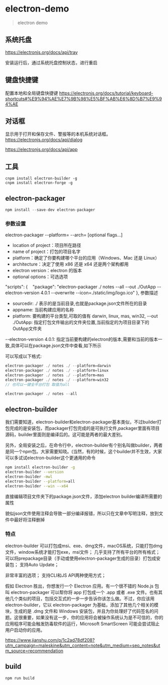 # electron-demo
> electron demo


## 系统托盘
https://electronjs.org/docs/api/tray

安装运行后，通过系统托盘控制状态，进行重启

## 键盘快捷键
配置本地和全局键盘快捷键
https://electronjs.org/docs/tutorial/keyboard-shortcuts#%E9%94%AE%E7%9B%98%E5%BF%AB%E6%8D%B7%E9%94%AE


## 对话框
显示用于打开和保存文件、警报等的本机系统对话框。
https://electronjs.org/docs/api/dialog

https://electronjs.org/docs/api/app


## 工具
```
cnpm install electron-builder -g
cnpm install electron-forge -g
```


## electron-packager

```js
npm install --save-dev electron-packager
```

### 参数设置
electron-packager <sourcedir> <appname> --platform=<platform> --arch=<arch> [optional flags...]

* location of project：项目所在路径 
* name of project：打包的项目名字 
* platform：确定了你要构建哪个平台的应用（Windows、Mac 还是 Linux） 
* architecture：决定了使用 x86 还是 x64 还是两个架构都用 
* electron version：electron 的版本 
* optional options：可选选项


"scripts": {
    "package": "electron-packager ./ notes --all --out ./OutApp --electron-version 4.0.1 --overwrite --icon=./static/img/logo.ico"
  },
参数描述

- sourcedir: ./ 表示的是当前目录,也就是package.json文件所在的目录
- appname: 当前构建应用的名称
- platform: 要构建的平台类型,可取的值有 darwin, linux, mas, win32,
--out ./OutApp: 指定打包文件输出的文件夹位置,当前指定的为项目目录下的OutApp文件夹

--electron-version 4.0.1: 指定当前要构建的electron的版本,需要和当前的版本一致,具体可以在package.json文件中查看,如下所示

可以写成以下格式:

```js
electron-packager ./ notes ./ --platform=darwin
electron-packager ./ notes ./ --platform=linux
electron-packager ./ notes ./ --platform=mas
electron-packager ./ notes ./ --platform=win32
// 也可以一键全平台打包 取值为all

electron-packager ./ notes --all
```

## electron-builder
我们需要知道，electron-builder和electron-packager基本类似，不过builder打包完成的是安装包，而packager打包完成的是可执行文件,packager里面有项目源码，builder里面则是编译后的。这可能是两者的最大差别。

另外，全局安装之后，在命令行中，electron-builder有个别名叫做builder，两者是同一个npm包。大家需要知晓。(当然，有的时候，这个builder并不生效，大家可以多试试electron-builder这个更通用的命令

```sh
npm install electron-builder -g
electron-builder --version
electron-builder -mwl 
electron-builder --platform=all
electron-builder --win --x64
```
直接编辑项目文件夹下的package.json文件，添加electron builder编译所需要的属性

貌似json文件使用注释会导致一部分编译报错，所以只在文章中写明注释，放到文件中最好将注释删掉


### 特点

electron-builder 可以打包成msi、exe、dmg文件，macOS系统，只能打包dmg文件，window系统才能打包exe，msi文件；
几乎支持了所有平台的所有格式；
可以将prepackage目录（手动或使用electron-packager生成的目录）打包成安装包；
支持Auto Update；

非常丰富的选项；
支持CLI和JS API两种使用方式；


假如 Electron 胜出，你想发行一个 Electron 应用。有一个很不错的 Node.js 包叫 electron-packager 可以帮你将 app 打包成一个 .app 或者 .exe 文件。也有其他几个类似的项目，包括交互式的一步一步告诉你该怎么做。不过，你应该用 electron-builder，它以 electron-packager 为基础，添加了其他几个相关的模块，生成的是 .dmg 文件和 Windows 安装包，并且为你处理好了代码签名的问题。这很重要，如果没有这一步，你的应用将会被操作系统认为是不可信的，你的应用程序可能会触发防毒软件的运行，Microsoft SmartScreen 可能会尝试阻止用户启动你的应用。


https://www.jianshu.com/p/1c2ad78df208?utm_campaign=maleskine&utm_content=note&utm_medium=seo_notes&utm_source=recommendation


## build
```
npm run build

```